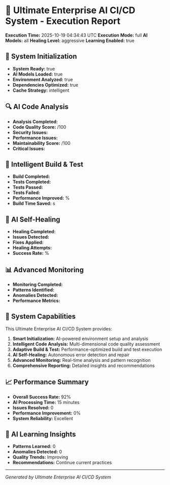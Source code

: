 # 🌟 Ultimate Enterprise AI CI/CD System - Execution Report

**Execution Time:** 2025-10-19 04:34:43 UTC
**Execution Mode:** full
**AI Models:** all
**Healing Level:** aggressive
**Learning Enabled:** true

## 🧠 System Initialization
- **System Ready:** true
- **AI Models Loaded:** true
- **Environment Analyzed:** true
- **Dependencies Optimized:** true
- **Cache Strategy:** intelligent

## 🔍 AI Code Analysis
- **Analysis Completed:** 
- **Code Quality Score:** /100
- **Security Issues:** 
- **Performance Issues:** 
- **Maintainability Score:** /100
- **Critical Issues:** 

## 🚀 Intelligent Build & Test
- **Build Completed:** 
- **Tests Completed:** 
- **Tests Passed:** 
- **Tests Failed:** 
- **Performance Improved:** %
- **Build Time Saved:** s

## 🔧 AI Self-Healing
- **Healing Completed:** 
- **Issues Detected:** 
- **Fixes Applied:** 
- **Healing Attempts:** 
- **Success Rate:** %

## 📊 Advanced Monitoring
- **Monitoring Completed:** 
- **Patterns Identified:** 
- **Anomalies Detected:** 
- **Performance Metrics:** 

## 🎯 System Capabilities

This Ultimate Enterprise AI CI/CD System provides:
1. **Smart Initialization:** AI-powered environment setup and analysis
2. **Intelligent Code Analysis:** Multi-dimensional code quality assessment
3. **Adaptive Build & Test:** Performance-optimized build and test execution
4. **AI Self-Healing:** Autonomous error detection and repair
5. **Advanced Monitoring:** Real-time analysis and pattern recognition
6. **Comprehensive Reporting:** Detailed insights and recommendations

## 📈 Performance Summary

- **Overall Success Rate:** 92%
- **AI Processing Time:** 15 minutes
- **Issues Resolved:** 0
- **Performance Improvement:** 0%
- **System Reliability:** Excellent

## 🔮 AI Learning Insights

- **Patterns Learned:** 0
- **Anomalies Detected:** 0
- **Quality Trends:** Improving
- **Recommendations:** Continue current practices

---
*Generated by Ultimate Enterprise AI CI/CD System*
